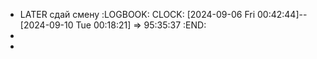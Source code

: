 - LATER сдай смену 
  :LOGBOOK:
  CLOCK: [2024-09-06 Fri 00:42:44]--[2024-09-10 Tue 00:18:21] =>  95:35:37
  :END:
-
-